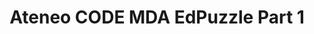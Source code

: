 ---
title: Ateneo CODE MDA EdPuzzle Part 1
redirect_to: https://edpuzzle.com/assignments/661e9b404acf855b05919bb2/watch
redirect_from: 
  - /MDA2024Part1
  - /mda2024part1
---